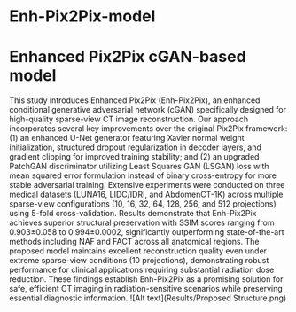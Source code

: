 # Enh-Pix2Pix-model
# Enhanced Pix2Pix cGAN-based model
This study introduces Enhanced Pix2Pix (Enh-Pix2Pix), an enhanced conditional generative adversarial network (cGAN) specifically designed for high-quality sparse-view CT image reconstruction. Our approach incorporates several key improvements over the original Pix2Pix framework: (1) an enhanced U-Net generator featuring Xavier normal weight initialization, structured dropout regularization in decoder layers, and gradient clipping for improved training stability; and (2) an upgraded PatchGAN discriminator utilizing Least Squares GAN (LSGAN) loss with mean squared error formulation instead of binary cross-entropy for more stable adversarial training. Extensive experiments were conducted on three medical datasets (LUNA16, LIDC/IDRI, and AbdomenCT-1K) across multiple sparse-view configurations (10, 16, 32, 64, 128, 256, and 512 projections) using 5-fold cross-validation. Results demonstrate that Enh-Pix2Pix achieves superior structural preservation with SSIM scores ranging from 0.903±0.058 to 0.994±0.0002, significantly outperforming state-of-the-art methods including NAF and FACT across all anatomical regions. The proposed model maintains excellent reconstruction quality even under extreme sparse-view conditions (10 projections), demonstrating robust performance for clinical applications requiring substantial radiation dose reduction. These findings establish Enh-Pix2Pix as a promising solution for safe, efficient CT imaging in radiation-sensitive scenarios while preserving essential diagnostic information.
![Alt text](Results/Proposed Structure.png)
